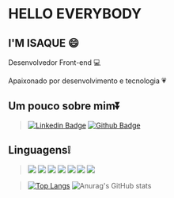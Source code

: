 # HELLO EVERYBODY

## I'M ISAQUE :smile:

Desenvolvedor Front-end :computer:

Apaixonado por desenvolvimento e tecnologia :heartpulse:


## Um pouco sobre mim:arrow_double_down:
> [![Linkedin Badge](https://img.shields.io/badge/-LinkedIn-blue?style=flat-square&logo=Linkedin&logoColor=white&link=https://www.linkedin.com/in/isaquelopes91)](https://www.linkedin.com/in/isaquelopes91/)
> [![Github Badge](https://img.shields.io/badge/-Github-000?style=flat-square&logo=Github&logoColor=white&link=https://github.com/isaquelopes047)](https://github.com/isaquelopes047)

## Linguagens:grey_exclamation:
> <img src="https://img.shields.io/badge/HTML5-E34F26?style=for-the-badge&logo=html5&logoColor=white" />
> <img src="https://img.shields.io/badge/CSS3-1572B6?style=for-the-badge&logo=css3&logoColor=white" />
>  <img src="https://img.shields.io/badge/JavaScript-F7DF1E?style=for-the-badge&logo=javascript&logoColor=black" />
> <img src="https://img.shields.io/badge/React-20232A?style=for-the-badge&logo=react&logoColor=61DAFB" />
> <img src="https://img.shields.io/badge/Bootstrap-563D7C?style=for-the-badge&logo=bootstrap&logoColor=white" />
> <img src="https://img.shields.io/badge/Git-F05032?style=for-the-badge&logo=git&logoColor=white" />
> <img src="https://img.shields.io/badge/gimp-5C5543?style=for-the-badge&logo=gimp&logoColor=white" />

> [![Top Langs](https://github-readme-stats.vercel.app/api/top-langs/?username=isaquelopes047&layout=compact)](https://github.com/isaquelopes047)
> ![Anurag's GitHub stats](https://github-readme-stats.vercel.app/api?username=isaquelopes047&show_icons=true&theme=radical)


